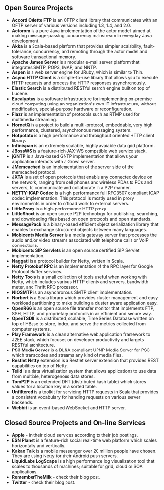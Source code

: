 ## Open Source Projects

* **Accord Odette FTP** is an OFTP client library that communicates with an OFTP server of various versions including 1.3, 1.4, and 2.0.
* **Actorom** is a pure Java implementation of the actor model, aimed at making message-passing concurrency mainstream in everyday Java development.
* **Akka** is a Scala-based platform that provides simpler scalability, fault-tolerance, concurrency, and remoting through the actor model and software transactional memory.
* **Apache James Server** is a modular e-mail server platform that integrates SMTP, POP3, IMAP, and NNTP.
* **Aspen** is a web server engine for JRuby, which is similar to Thin.
* **Async HTTP Client** is a simple-to-use library that allows you to execute HTTP requests and process the HTTP responses asynchronously.
* **Elastic Search** is a distributed RESTful search engine built on top of Lucene.
* **Eucalyptus** is a software infrastructure for implementing on-premise cloud computing using an organization's own IT infrastructure, without modification, special-purpose hardware or reconfiguration.
* **Flazr** is an implementation of protocols such as RTMP used for multimedia streaming.
* **HornetQ** is a project to build a multi-protocol, embeddable, very high performance, clustered, asynchronous messaging system.
* **Hotpotato** is a high performance and throughput oriented HTTP client library.
* **Infinispan** is an extremely scalable, highly avaiable data grid platform.
* **JBossWS** is a feature-rich JAX-WS compatible web service stack.
* **jGNTP** is a Java-based GNTP implementation that allows your application interacts with a Growl server.
* **JMemcached** is an implementation of the server side of the memcached protocol.
* **JXTA** is a set of open protocols that enable any connected device on the network, ranging from cell phones and wireless PDAs to PCs and servers, to communicate and collaborate in a P2P manner.
* **NETTY-ICAP Codec** is a high performance full RFC3507 compliant ICAP codec implementation. This protocol is mostly used in proxy environments in order to offload work to external servers.
* **LittleProxy** is a high-performance HTTP proxy.
* **LittleShoot** is an open source P2P technology for publishing, searching, and downloading files based on open protocols and open standards.
* **MessagePack** is a binary-based efficient object serialization library that enables to exchange structured objects between many languages.
* **Mobicents Media Server** is a media gateway server that processes the audio and/or video streams associated with telephone calls or VoIP connections.
* **Mobicents SIP Servlets** is an open source certified SIP Servlet implementation.
* **Naggati** is a protocol builder for Netty, written in Scala.
* **Netty Protobuf RPC** is an implementation of the RPC layer for Google Protocol Buffer services.
* **Netty Tools** is a small collection of tools useful when working with Netty, which includes various HTTP clients and servers, bandwidth meter, and Thrift RPC processor.
* **NIOSMTP** is an asynchronous SMTP client implementation.
* **Norbert** is a Scala library which provides cluster management and easy workload partitioning to make building a cluster aware application easy.
* **OpenR66** is an open source file transfer monitor that implements FTP, SSH, HTTP, and proprietary protocols in an efficient and secure way.
* **OpenTSDB** is a distributed, scalable, Time Series Database written on top of HBase to store, index, and serve the metrics collected from computer systems.
* **Play Framework** is a clean alternative web application framework to J2EE stack, which focuses on developer productivity and targets RESTful architecture.
* **PS3 Media Server** is a DLNA compliant UPNP Media Server for PS3 which transcodes and streams any kind of media files.
* **Restlet Netty** extension is a Restlet server extension that provides REST capabilities on top of Netty.
* **Teiid** is a data virtualization system that allows applications to use data from multiple, heterogenous data stores.
* **TomP2P** is an extended DHT (distributed hash table) which stores values for a location key in a sorted table.
* **Unfiltered** is a toolkit for servicing HTTP requests in Scala that provides a consistent vocabulary for handing requests on various server backends.
* **Webbit** is an event-based WebSocket and HTTP server.

## Closed Source Projects and On-line Services

* **Apple** - in their cloud services according to their job postings.
* **ESN Planet** is a feature-rich social real-time web platform which scales horizontally and vertically.
* **Kakao Talk** is a mobile messenger over 20 million people have chosen.  They are using Netty for their Android push servers.
* **LiquidLabs LogScape** is a high performance log visualization tool that scales to thousands of machines; suitable for grid, cloud or SOA applications.
* **RememberTheMilk** - check their blog post.
* **Twitter** - check their blog post.